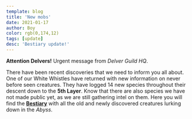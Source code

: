```yaml
---
template: blog
title: 'New mobs'
date: 2021-01-17
author: Boy
color: rgb(0,174,12)
tags: [update]
desc: 'Bestiary update!'
---
```


**Attention Delvers!** Urgent message from *Delver Guild HQ*.

There have been recent discoveries that we need to inform you all about.
One of our White Whistles have returned with new information on never before seen creatures.
They have logged 14 new species throughout their descent down to the **5th Layer**.
Know that there are also species we have not made public yet, as we are still gathering intel on them.
Here you will find the [**Bestiary**](https://mineinabyss.com/bestiary) with all the old and newly discovered creatures lurking down in the *Abyss*.


